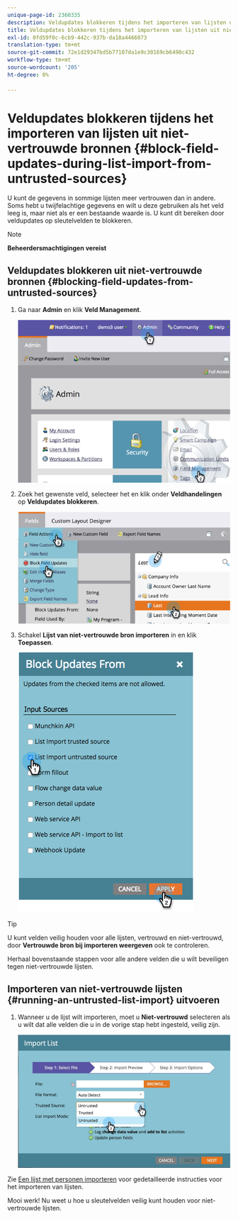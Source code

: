 ```yaml
---
unique-page-id: 2360335
description: Veldupdates blokkeren tijdens het importeren van lijsten uit niet-vertrouwde bronnen - Marketo Docs - Productdocumentatie
title: Veldupdates blokkeren tijdens het importeren van lijsten uit niet-vertrouwde bronnen
exl-id: 0fd59f0c-6cb9-442c-937b-da18a4466873
translation-type: tm+mt
source-git-commit: 72e1d29347bd5b77107da1e9c30169cb6490c432
workflow-type: tm+mt
source-wordcount: '205'
ht-degree: 0%

---
```


# Veldupdates blokkeren tijdens het importeren van lijsten uit niet-vertrouwde bronnen {#block-field-updates-during-list-import-from-untrusted-sources}

U kunt de gegevens in sommige lijsten meer vertrouwen dan in andere. Soms hebt u twijfelachtige gegevens en wilt u deze gebruiken als het veld leeg is, maar niet als er een bestaande waarde is. U kunt dit bereiken door veldupdates op sleutelvelden te blokkeren.

>[!NOTE]
>
>**Beheerdersmachtigingen vereist**

## Veldupdates blokkeren uit niet-vertrouwde bronnen {#blocking-field-updates-from-untrusted-sources}

1. Ga naar **Admin** en klik **Veld Management**.

   ![](assets/image2014-9-19-9-3a38-3a38.png)

1. Zoek het gewenste veld, selecteer het en klik onder **Veldhandelingen** op **Veldupdates blokkeren**.

   ![](assets/image2014-9-19-9-3a39-3a40.png)

1. Schakel **Lijst van niet-vertrouwde bron importeren** in en klik **Toepassen**.

   ![](assets/blockupdates.png)

>[!TIP]
>
>U kunt velden veilig houden voor alle lijsten, vertrouwd en niet-vertrouwd, door **Vertrouwde bron bij importeren weergeven** ook te controleren.

Herhaal bovenstaande stappen voor alle andere velden die u wilt beveiligen tegen niet-vertrouwde lijsten.

## Importeren van niet-vertrouwde lijsten {#running-an-untrusted-list-import} uitvoeren

1. Wanneer u de lijst wilt importeren, moet u **Niet-vertrouwd** selecteren als u wilt dat alle velden die u in de vorige stap hebt ingesteld, veilig zijn.

   ![](assets/importpersondetails.jpg)

Zie [Een lijst met personen importeren](/help/marketo/getting-started/quick-wins/import-a-list-of-people.md) voor gedetailleerde instructies voor het importeren van lijsten.

Mooi werk! Nu weet u hoe u sleutelvelden veilig kunt houden voor niet-vertrouwde lijsten.
